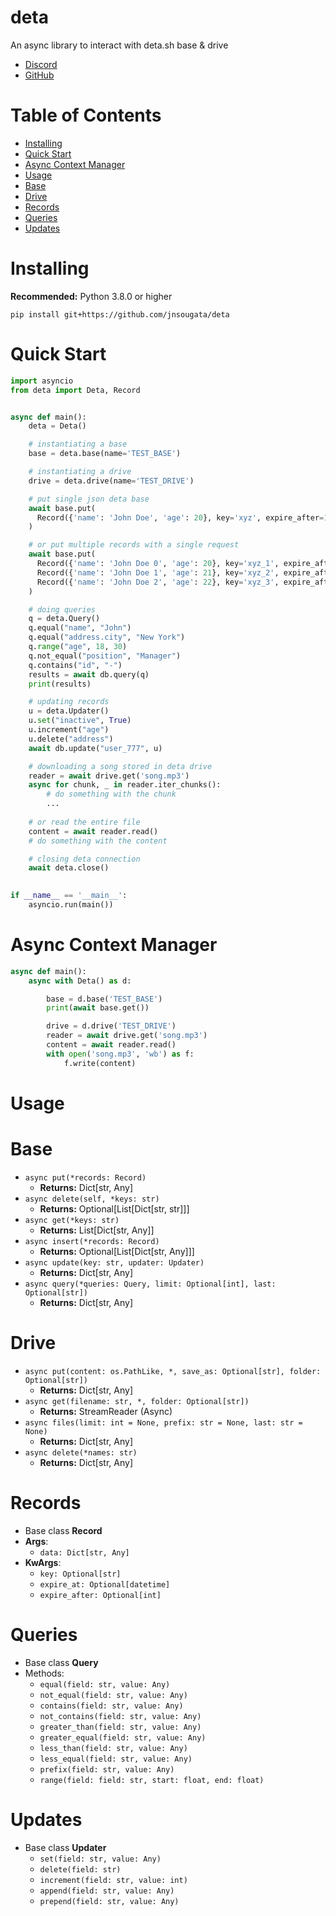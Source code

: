# deta

An async library to interact with deta.sh base & drive

- [Discord](https://discord.gg/bh99VTt9dH)
- [GitHub](https://github.com/jnsougata)

# Table of Contents
- [Installing](#installing)
- [Quick Start](#quick-start)
- [Async Context Manager](#async-context-manager)
- [Usage](#usage)
- [Base](#base)
- [Drive](#drive)
- [Records](#records)
- [Queries](#queries)
- [Updates](#updates)

# Installing

**Recommended:** Python 3.8.0 or higher

```shell
pip install git+https://github.com/jnsougata/deta
```

# Quick Start

```python
import asyncio
from deta import Deta, Record


async def main():
    deta = Deta()

    # instantiating a base
    base = deta.base(name='TEST_BASE')

    # instantiating a drive
    drive = deta.drive(name='TEST_DRIVE')

    # put single json deta base
    await base.put(
      Record({'name': 'John Doe', 'age': 20}, key='xyz', expire_after=100)
    )

    # or put multiple records with a single request
    await base.put(
      Record({'name': 'John Doe 0', 'age': 20}, key='xyz_1', expire_after=100)
      Record({'name': 'John Doe 1', 'age': 21}, key='xyz_2', expire_after=100)
      Record({'name': 'John Doe 2', 'age': 22}, key='xyz_3', expire_after=100)
    )

    # doing queries
    q = deta.Query()
    q.equal("name", "John")
    q.equal("address.city", "New York")
    q.range("age", 18, 30)
    q.not_equal("position", "Manager")
    q.contains("id", "-")
    results = await db.query(q)
    print(results)

    # updating records
    u = deta.Updater()
    u.set("inactive", True)
    u.increment("age")
    u.delete("address")
    await db.update("user_777", u)

    # downloading a song stored in deta drive
    reader = await drive.get('song.mp3')
    async for chunk, _ in reader.iter_chunks():
        # do something with the chunk
        ...
    
    # or read the entire file
    content = await reader.read()
    # do something with the content

    # closing deta connection
    await deta.close()

    
if __name__ == '__main__':
    asyncio.run(main())
```

# Async Context Manager
```python
async def main():
    async with Deta() as d:

        base = d.base('TEST_BASE')
        print(await base.get())

        drive = d.drive('TEST_DRIVE')
        reader = await drive.get('song.mp3')
        content = await reader.read()
        with open('song.mp3', 'wb') as f:
            f.write(content)
```

# Usage

# Base
- `async put(*records: Record)` 
  - **Returns:** Dict[str, Any]
- `async delete(self, *keys: str)` 
  - **Returns:** Optional[List[Dict[str, str]]]
- `async get(*keys: str)`
  - **Returns:** List[Dict[str, Any]]
- `async insert(*records: Record)`
  - **Returns:** Optional[List[Dict[str, Any]]]
- `async update(key: str, updater: Updater)`
  - **Returns:** Dict[str, Any]
- `async query(*queries: Query, limit: Optional[int], last: Optional[str])`
  - **Returns:** Dict[str, Any]

# Drive
- `async put(content: os.PathLike, *, save_as: Optional[str], folder: Optional[str])`
  - **Returns:** Dict[str, Any]
- `async get(filename: str, *, folder: Optional[str])`
  - **Returns:** StreamReader (Async)
- `async files(limit: int = None, prefix: str = None, last: str = None)`
  - **Returns:** Dict[str, Any]
- `async delete(*names: str)`
  - **Returns:** Dict[str, Any]

# Records
- Base class **Record** 
- **Args**:
  - `data: Dict[str, Any]`
- **KwArgs**:
  - `key: Optional[str]`
  - `expire_at: Optional[datetime]`
  - `expire_after: Optional[int]`

# Queries
- Base class **Query**
- Methods:
  - `equal(field: str, value: Any)`
  - `not_equal(field: str, value: Any)`
  - `contains(field: str, value: Any)`
  - `not_contains(field: str, value: Any)`
  - `greater_than(field: str, value: Any)`
  - `greater_equal(field: str, value: Any)`
  - `less_than(field: str, value: Any)`
  - `less_equal(field: str, value: Any)`
  - `prefix(field: str, value: Any)`
  - `range(field: field: str, start: float, end: float)`

# Updates
- Base class **Updater**
  - `set(field: str, value: Any)`
  - `delete(field: str)`
  - `increment(field: str, value: int)`
  - `append(field: str, value: Any)`
  - `prepend(field: str, value: Any)`
